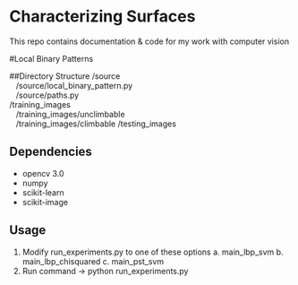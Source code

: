 # Characterizing Surfaces
This repo contains documentation &amp; code for my work with computer vision

#Local Binary Patterns
  
##Directory Structure
/source  
&nbsp;&nbsp;&nbsp;/source/local_binary_pattern.py  
&nbsp;&nbsp;&nbsp;/source/paths.py  
/training_images  
&nbsp;&nbsp;&nbsp;/training_images/unclimbable  
&nbsp;&nbsp;&nbsp;/training_images/climbable
/testing_images  

## Dependencies
  * opencv 3.0
  * numpy
  * scikit-learn
  * scikit-image

## Usage
1. Modify run_experiments.py to one of these options
  a. main_lbp_svm
  b. main_lbp_chisquared
  c. main_pst_svm
2. Run command -> python run_experiments.py

